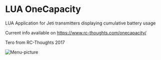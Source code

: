 # LUA OneCapacity
LUA Application for Jeti transmitters displaying cumulative battery usage

Current info available on https://www.rc-thoughts.com/onecapacity/

Tero from RC-Thoughts 2017

![Menu-picture](https://www.rc-thoughts.com/wp-content/uploads/2017/03/RCT_OneC_014.png)
